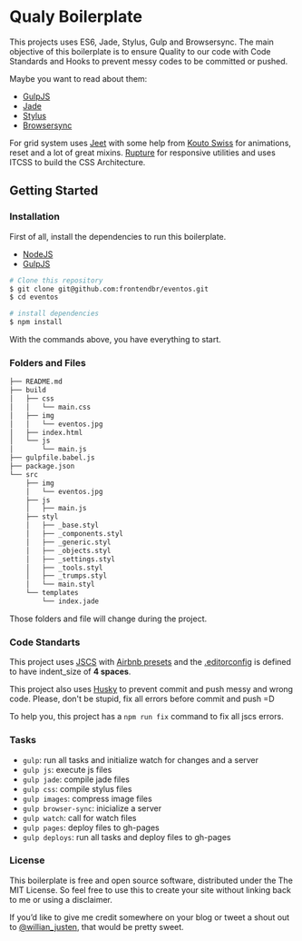# Qualy Boilerplate

This projects uses ES6, Jade, Stylus, Gulp and Browsersync. The main objective of this boilerplate is to ensure Quality to our code with Code Standards and Hooks to prevent messy codes to be committed or pushed.

Maybe you want to read about them:
- [GulpJS](http://gulpjs.com/)
- [Jade](http://jade-lang.com/)
- [Stylus](http://learnboost.github.io/stylus/)
- [Browsersync](https://www.browsersync.io/)

For grid system uses [Jeet](http://jeet.gs/) with some help from [Kouto Swiss](http://kouto-swiss.io/) for animations, reset and a lot of great mixins. [Rupture](https://github.com/jenius/rupture) for responsive utilities and uses ITCSS to build the CSS Architecture.

## Getting Started

### Installation

First of all, install the dependencies to run this boilerplate.

- [NodeJS](http://nodejs.org/)
- [GulpJS](http://gulpjs.com/)


```sh
# Clone this repository
$ git clone git@github.com:frontendbr/eventos.git
$ cd eventos

# install dependencies
$ npm install
```

With the commands above, you have everything to start.

### Folders and Files

```sh
├── README.md
├── build
│   ├── css
│   │   └── main.css
│   ├── img
│   │   └── eventos.jpg
│   ├── index.html
│   └── js
│       └── main.js
├── gulpfile.babel.js
├── package.json
└── src
    ├── img
    │   └── eventos.jpg
    ├── js
    │   ├── main.js
    ├── styl
    │   ├── _base.styl
    │   ├── _components.styl
    │   ├── _generic.styl
    │   ├── _objects.styl
    │   ├── _settings.styl
    │   ├── _tools.styl
    │   ├── _trumps.styl
    │   └── main.styl
    └── templates
        └── index.jade
```

Those folders and file will change during the project.

### Code Standarts

This project uses [JSCS](http://jscs.info/) with [Airbnb presets](https://github.com/airbnb/javascript) and the [.editorconfig](https://github.com/frontendbr/eventos/blob/skeleton/.editorconfig) is defined to have indent_size of **4 spaces**.

This project also uses [Husky](https://github.com/typicode/husky) to prevent commit and push messy and wrong code. Please, don't be stupid, fix all errors before commit and push =D

To help you, this project has a `npm run fix` command to fix all jscs errors.

### Tasks

- `gulp`: run all tasks and initialize watch for changes and a server
- `gulp js`: execute js files
- `gulp jade`: compile jade files
- `gulp css`: compile stylus files
- `gulp images`: compress image files
- `gulp browser-sync`: inicialize a server
- `gulp watch`: call for watch files
- `gulp pages`: deploy files to gh-pages
- `gulp deploys`: run all tasks and deploy files to gh-pages

### License

This boilerplate is free and open source software, distributed under the The MIT License. So feel free to use this to create your site without linking back to me or using a disclaimer.

If you’d like to give me credit somewhere on your blog or tweet a shout out to [@willian_justen](https://twitter.com/willian_justen), that would be pretty sweet.
